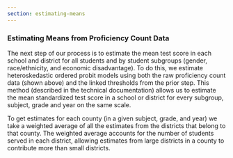 ```yaml
---
section: estimating-means
---
```

<h3>Estimating Means from Proficiency Count Data</h3>

The next step of our process is to estimate the mean test score in each school and district for all students and by student subgroups (gender, race/ethnicity, and economic disadvantage). To do this, we estimate heteroskedastic ordered probit models using both the raw proficiency count data (shown above) and the linked thresholds from the prior step. This method (described in the technical documentation) allows us to estimate the mean standardized test score in a school or district for every subgroup, subject, grade and year on the same scale. 

To get estimates for each county (in a given subject, grade, and year) we take a weighted average of all the estimates from the districts that belong to that county. The weighted average accounts for the number of students served in each district, allowing estimates from large districts in a county to contribute more than small districts.
